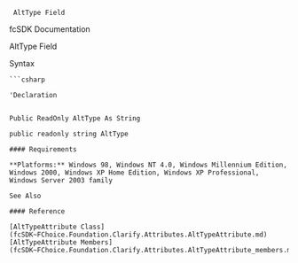 ﻿     AltType Field                                                   

fcSDK Documentation

AltType Field

Syntax

```vbnet
```csharp

'Declaration
 

Public ReadOnly AltType As String

public readonly string AltType

#### Requirements

**Platforms:** Windows 98, Windows NT 4.0, Windows Millennium Edition, Windows 2000, Windows XP Home Edition, Windows XP Professional, Windows Server 2003 family

See Also

#### Reference

[AltTypeAttribute Class](fcSDK~FChoice.Foundation.Clarify.Attributes.AltTypeAttribute.md)  
[AltTypeAttribute Members](fcSDK~FChoice.Foundation.Clarify.Attributes.AltTypeAttribute_members.md)